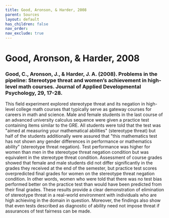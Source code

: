 ```yaml
---
title: Good, Aronson, & Harder, 2008
parent: Sources
layout: default
has_children: false
nav_order: 
nav_exclude: true
---
```


# Good, Aronson, & Harder, 2008

### Good, C., Aronson, J., & Harder, J. A. (2008). Problems in the pipeline: Stereotype threat and women’s achievement in high-level math courses. Journal of Applied Developmental Psychology, 29, 17-28.

This field experiment explored stereotype threat and its negation in high-level college math courses that typically serve as gateway courses for careers in math and science. Male and female students in the last course of an advanced university calculus sequence were given a practice test containing items similar to the GRE. All students were told that the test was "aimed at measuring your mathematical abilities" (stereotype threat) but half of the students additionally were assured that "this mathematics test has not shown any gender differences in performance or mathematics ability" (stereotype threat negation). Test performance was higher for women than men in the stereotype threat negation condition but was equivalent in the stereotype threat condition. Assessment of course grades showed that female and male students did not differ significantly in the grades they received at the end of the semester, but practice test scores overpredicted final grades for women on the stereotype threat negation condition. In other words, women who were told that there was no test bias performed better on the practice test than would have been predicted from their final grades. These results provide a clear demonstration of elimination of stereotype threat in a real-world environment with individuals who are high achieving in the domain in question. Moreover, the findings also show that even tests described as diagnostic of ability need not impose threat if assurances of test fairness can be made.
